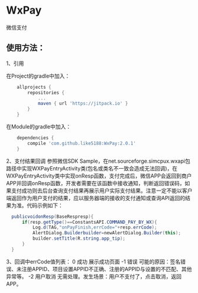 # WxPay

微信支付

## 使用方法：

1、引用

在Project的gradle中加入：
```groovy
    allprojects {
        repositories {
            ...
            maven { url 'https://jitpack.io' }
        }
    }
```
在Module的gradle中加入：
```groovy
    dependencies {
        compile 'com.github.like5188:WxPay:2.0.1'
    }
```
2、支付结果回调
  参照微信SDK Sample，在net.sourceforge.simcpux.wxapi包路径中实现WXPayEntryActivity类(包名或类名不一致会造成无法回调)，在WXPayEntryActivity类中实现onResp函数，支付完成后，微信APP会返回到商户APP并回调onResp函数，开发者需要在该函数中接收通知，判断返回错误码，如果支付成功则去后台查询支付结果再展示用户实际支付结果。注意一定不能以客户端返回作为用户支付的结果，应以服务器端的接收的支付通知或查询API返回的结果为准。代码示例如下：
  ```java
    publicvoidonResp(BaseRespresp){
        if(resp.getType()==ConstantsAPI.COMMAND_PAY_BY_WX){
            Log.d(TAG,"onPayFinish,errCode="+resp.errCode);
            AlertDialog.Builderbuilder=newAlertDialog.Builder(this);
            builder.setTitle(R.string.app_tip);
        }
    }
  ```
3、回调中errCode值列表：
    0  成功 展示成功页面
    -1 错误 可能的原因：签名错误、未注册APPID、项目设置APPID不正确、注册的APPID与设置的不匹配、其他异常等。
    -2 用户取消 无需处理。发生场景：用户不支付了，点击取消，返回APP。
